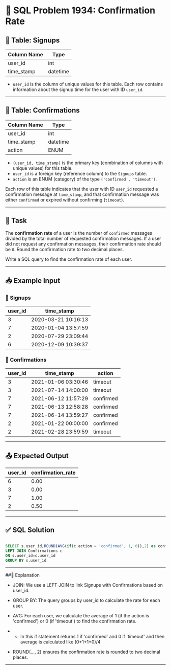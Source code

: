 # 👥 SQL Problem 1934: Confirmation Rate

## 📘 Table: Signups

| Column Name | Type     |
|-------------|----------|
| user_id     | int      |
| time_stamp  | datetime |

- `user_id` is the column of unique values for this table. Each row contains information about the signup time for the user with ID `user_id`.

---

## 📘 Table: Confirmations

| Column Name | Type     |
|-------------|----------|
| user_id     | int      |
| time_stamp  | datetime |
| action      | ENUM     |

- `(user_id, time_stamp)` is the primary key (combination of columns with unique values) for this table.
- `user_id` is a foreign key (reference column) to the `Signups` table.
- `action` is an ENUM (category) of the type `('confirmed', 'timeout')`.

Each row of this table indicates that the user with ID `user_id` requested a confirmation message at `time_stamp`, and that confirmation message was either `confirmed` or expired without confirming (`timeout`).

---

## 🎯 Task

The **confirmation rate** of a user is the number of `confirmed` messages divided by the total number of requested confirmation messages. If a user did not request any confirmation messages, their confirmation rate should be `0`. Round the confirmation rate to two decimal places.

Write a SQL query to find the confirmation rate of each user.

---

## 📥 Example Input

### 👤 Signups

| user_id | time_stamp          |
|---------|---------------------|
| 3       | 2020-03-21 10:16:13 |
| 7       | 2020-01-04 13:57:59 |
| 2       | 2020-07-29 23:09:44 |
| 6       | 2020-12-09 10:39:37 |

### 👤 Confirmations

| user_id | time_stamp          | action    |
|---------|---------------------|-----------|
| 3       | 2021-01-06 03:30:46 | timeout   |
| 3       | 2021-07-14 14:00:00 | timeout   |
| 7       | 2021-06-12 11:57:29 | confirmed |
| 7       | 2021-06-13 12:58:28 | confirmed |
| 7       | 2021-06-14 13:59:27 | confirmed |
| 2       | 2021-01-22 00:00:00 | confirmed |
| 2       | 2021-02-28 23:59:59 | timeout   |

---

## 📤 Expected Output

| user_id | confirmation_rate |
|---------|-------------------|
| 6       | 0.00              |
| 3       | 0.00              |
| 7       | 1.00              |
| 2       | 0.50              |

---

## ✅ SQL Solution

```sql

SELECT s.user_id,ROUND(AVG(if(c.action = 'confirmed', 1, 0)),2) as confirmation_rate FROM Signups s
LEFT JOIN Confirmations c
ON s.user_id=c.user_id
GROUP BY s.user_id
```
---
##📝 Explanation
- JOIN: We use a LEFT JOIN to link Signups with Confirmations based on user_id.

- GROUP BY: The query groups by user_id to calculate the rate for each user.

- AVG: For each user, we calculate the average of 1 (if the action is 'confirmed') or 0 (if 'timeout') to find the confirmation rate.
- - In this if statement returns 1 if 'confirmed' and 0 if 'timeout' and then average is calculated like  (0+1+1+0)/4 

- ROUND(..., 2) ensures the confirmation rate is rounded to two decimal places.

---
